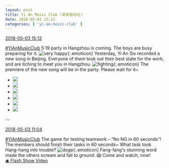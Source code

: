 ```yaml
---
layout: post
title: Yi An Music Club (易安音乐社)
date: 2018-05-03 15:12
categories: [ 'yi-an-music-club' ]
---
```


<div class="weibo-info">
  <a href="https://weibo.com/6094546964/GeWni2h1v">2018-05-03 15:12</a>
</div>

[#YiAnMusicClub](https://weibo.com/p/100808beae2e3e05b17b64f63ebedca39f19b2/super_index) 5·19 party in Hangzhou is coming. The boys are busy preparing for it. ![very happy](https://img.t.sinajs.cn/t4/appstyle/expression/ext/normal/1e/2018new_taikaixin_org.png){:.emoticon} Yesterday, Yi An Six recorded a new song in Beijing. Everyone of them took out their best state for the work, and are itching to meet you in Hangzhou. ![fighting](https://img.t.sinajs.cn/t4/appstyle/expression/ext/normal/9f/2018new_jiayou_org.png){:.emoticon} The premiere of the new song will be in the party. Please wait for it~

<!-- more -->

<ul class="weibo-pic-list-2">
  <li class="weibo-pic">
    <a href="//wx2.sinaimg.cn/mw690/006Es64Aly1fqy665nl2sj33vc2kw7wp.jpg"><img src="//wx2.sinaimg.cn/thumb150/006Es64Aly1fqy665nl2sj33vc2kw7wp.jpg"/></a>
  </li>
  <li class="weibo-pic">
    <a href="//wx2.sinaimg.cn/mw690/006Es64Aly1fqy66cthixj33vc2kwqvd.jpg"><img src="//wx2.sinaimg.cn/thumb150/006Es64Aly1fqy66cthixj33vc2kwqvd.jpg"/></a>
  </li>
  <li class="weibo-pic">
    <a href="//wx2.sinaimg.cn/mw690/006Es64Aly1fqy66f17khj31u02t3qv7.jpg"><img src="//wx2.sinaimg.cn/thumb150/006Es64Aly1fqy66f17khj31u02t3qv7.jpg"/></a>
  </li>
  <li class="weibo-pic">
    <a href="//wx3.sinaimg.cn/mw690/006Es64Aly1fqy66077iaj30qo14010d.jpg"><img src="//wx3.sinaimg.cn/thumb150/006Es64Aly1fqy66077iaj30qo14010d.jpg"/></a>
  </li>
  <li class="weibo-pic">
    <a href="//wx2.sinaimg.cn/mw690/006Es64Aly1fqy66kfkw5j32kw3vcx6w.jpg"><img src="//wx2.sinaimg.cn/thumb150/006Es64Aly1fqy66kfkw5j32kw3vcx6w.jpg"/></a>
  </li>
  <li class="weibo-pic">
    <a href="//wx3.sinaimg.cn/mw690/006Es64Aly1fqy66pystjj33vc2kw1l5.jpg"><img src="//wx3.sinaimg.cn/thumb150/006Es64Aly1fqy66pystjj33vc2kw1l5.jpg"/></a>
  </li>
</ul>

--

<div class="weibo-info">
  <a href="https://weibo.com/6094546964/GeUKOeZ3a">2018-05-03 11:04</a>
</div>

[#YiAnMusicClub](https://weibo.com/p/100808beae2e3e05b17b64f63ebedca39f19b2/super_index) The game for testing teamwork – “No NG in 60 seconds”! The members should finish their tasks in 60 seconds~ What task took Hang-hang into trouble? ![doge](https://img.t.sinajs.cn/t4/appstyle/expression/ext/normal/a1/2018new_doge02_org.png){:.emoticon} Fang-fang's stunning word made the others scream and fall to ground. 😱 Come and watch, now!  
[◉ Flash Show Video](https://www.miaopai.com/show/5dKAWmpTMjx8xTuwH3ZxkXQqvNGANxGZV0BLbQ__.htm)
